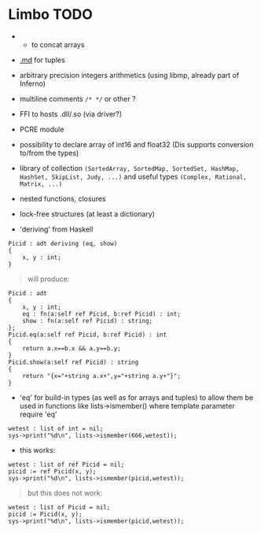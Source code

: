 # Limbo TODO #

  * + to concat arrays

  * [.md](.md) for tuples

  * arbitrary precision integers arithmetics (using libmp, already part of Inferno)

  * multiline comments `/* */` or other ?

  * FFI to hosts .dll/.so (via driver?)

  * PCRE module

  * possibility to declare array of int16 and float32 (Dis supports conversion to/from the types)

  * library of collection `(SortedArray, SortedMap, SortedSet, HashMap, HashSet, SkipList, Judy, ...)` and useful types `(Complex, Rational, Matrix, ...)`

  * nested functions, closures

  * lock-free structures (at least a dictionary)

  * 'deriving' from Haskell
```
Picid : adt deriving (eq, show)
{
	x, y : int; 
}
```
> will produce:
```
Picid : adt
{
	x, y : int;
	eq : fn(a:self ref Picid, b:ref Picid) : int;
	show : fn(a:self ref Picid) : string;
};
Picid.eq(a:self ref Picid, b:ref Picid) : int 
{
	return a.x==b.x && a.y==b.y; 
}
Picid.show(a:self ref Picid) : string
{
	return "{x="+string a.x+",y="+string a.y+"}";
}
```
  * 'eq' for build-in types (as well as for arrays and tuples) to allow them be used in functions like lists->ismember() where template parameter require 'eq'
```
wetest : list of int = nil;
sys->print("%d\n", lists->ismember(666,wetest));
```

  * this works:
```
wetest : list of ref Picid = nil;
picid := ref Picid(x, y);
sys->print("%d\n", lists->ismember(picid,wetest));
```
> but this does not work:
```
wetest : list of Picid = nil;
picid := Picid(x, y);
sys->print("%d\n", lists->ismember(picid,wetest));
```